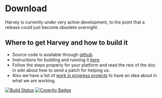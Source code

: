 # Download 

Harvey is currently under very active development, to the point that
a release could just become obsolete overnight.

## Where to get Harvey and how to build it

- Source code is available through [github](https://github.com/Harvey-OS/harvey).
- Instructions for building and running it [here](https://github.com/Harvey-OS/harvey/wiki/Getting-Started).
- Follow the steps properly for your platform and read the rest of the doc in wiki about how to send a patch for helping us.
- Also we have a list of [work in progress projects](https://github.com/Harvey-OS/harvey/wiki/Projects--(who-is-doing-what)) to have an idea about in what we are working.


[![Build Status](https://travis-ci.org/Harvey-OS/harvey.svg?branch=master)](https://travis-ci.org/Harvey-OS/harvey)
[![Coverity Badge](https://scan.coverity.com/projects/5328/badge.svg)](https://scan.coverity.com/projects/5328)

